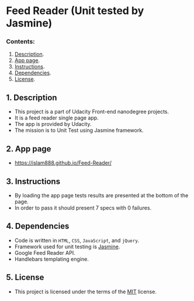 # Feed Reader (Unit tested by Jasmine)

### Contents:
1. [Description](#description).
2. [App page](#app-page).
3. [Instructions](#instructions).
4. [Dependencies](#dependencies).
5. [License](#license).

## 1. Description

- This project is a part of Udacity Front-end nanodegree projects.
- It is a feed reader single page app.
- The app is provided by Udacity.
- The mission is to Unit Test using Jasmine framework.


## 2. App page

- https://islam888.github.io/Feed-Reader/


## 3. Instructions

- By loading the app page tests results are presented at the bottom of the page.
- In order to pass it should present 7 specs with 0 failures.


## 4. Dependencies

- Code is written in `HTML`, `CSS`, `JavaScript`, and `jQuery`.
- Framework used for unit testing is [Jasmine](https://jasmine.github.io/).
- Google Feed Reader API.
- Handlebars templating engine.
  

## 5. License

- This project is licensed under the terms of the [MIT](https://choosealicense.com/licenses/mit/) license.

